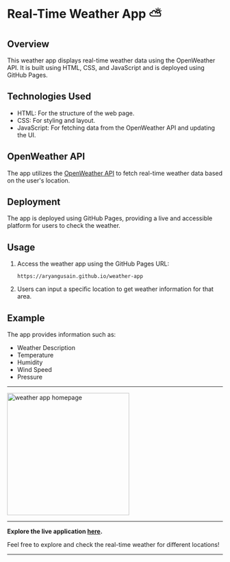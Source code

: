 # Real-Time Weather App ⛅

## Overview

This weather app displays real-time weather data using the OpenWeather API. It is built using HTML, CSS, and JavaScript and is deployed using GitHub Pages.

## Technologies Used

- HTML: For the structure of the web page.
- CSS: For styling and layout.
- JavaScript: For fetching data from the OpenWeather API and updating the UI.

## OpenWeather API

The app utilizes the [OpenWeather API](https://openweathermap.org/api) to fetch real-time weather data based on the user's location.

## Deployment

The app is deployed using GitHub Pages, providing a live and accessible platform for users to check the weather.

## Usage

1. Access the weather app using the GitHub Pages URL:

    ```plaintext
    https://aryangusain.github.io/weather-app
    ```

2. Users can input a specific location to get weather information for that area.

## Example

The app provides information such as:

- Weather Description
- Temperature
- Humidity
- Wind Speed
- Pressure

---------

<img width="285" alt="weather app homepage" src="https://github.com/aryangusain/weather-app/assets/97178343/8f57ef6c-a0c4-426d-8cd4-61d86138d004">

---------

**Explore the live application [here](https://aryangusain.github.io/weather-app).**

Feel free to explore and check the real-time weather for different locations!

---
